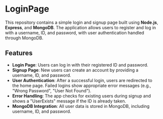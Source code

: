 # LoginPage
This repository contains a simple login and signup page built using **Node.js**, **Express**, and **MongoDB**. The application allows users to register and log in with a username, ID, and password, with user authentication handled through MongoDB.

## Features

- **Login Page**: Users can log in with their registered ID and password.
- **Signup Page**: New users can create an account by providing a username, ID, and password.
- **User Authentication**: After a successful login, users are redirected to the home page. Failed logins show appropriate error messages (e.g., "Wrong Password", "User Not Found").
- **Error Handling**: The app checks for existing users during signup and shows a "UserExists" message if the ID is already taken.
- **MongoDB Integration**: All user data is stored in MongoDB, including username, ID, and password.
